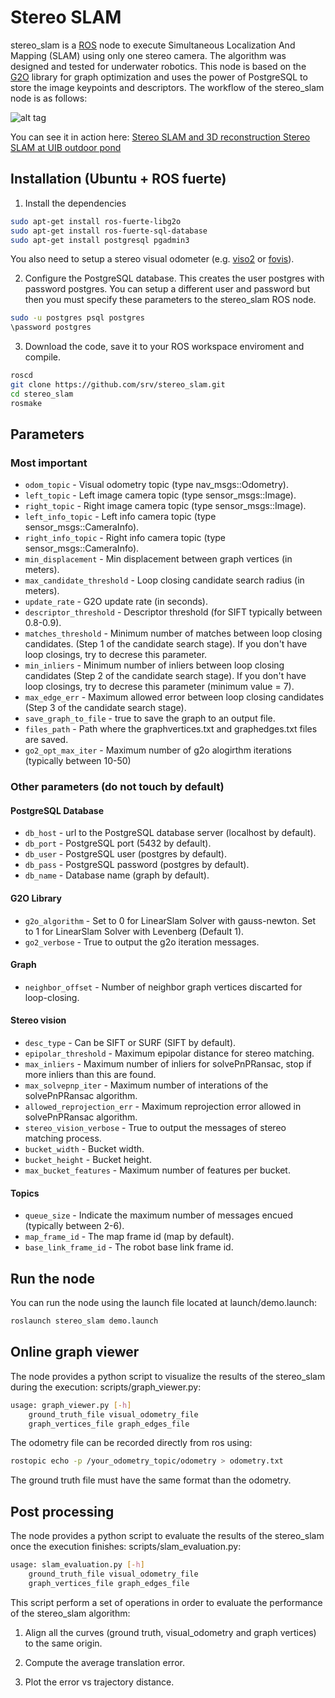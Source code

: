 Stereo SLAM
=============

stereo_slam is a [ROS][link_ros] node to execute Simultaneous Localization And Mapping (SLAM) using only one stereo camera. The algorithm was designed and tested for underwater robotics. This node is based on the [G2O][link_g2o] library for graph optimization and uses the power of PostgreSQL to store the image keypoints and descriptors. The workflow of the stereo_slam node is as follows:

![alt tag](https://raw.github.com/srv/stereo_slam/fuerte/resources/flowchart.png)

You can see it in action here:
[Stereo SLAM and 3D reconstruction ][link_yt_1]
[Stereo SLAM at UIB outdoor pond][link_yt_2]

Installation (Ubuntu + ROS fuerte)
-------

1) Install the dependencies
```bash
sudo apt-get install ros-fuerte-libg2o
sudo apt-get install ros-fuerte-sql-database
sudo apt-get install postgresql pgadmin3
```
You also need to setup a stereo visual odometer (e.g. [viso2][link_viso2] or [fovis][link_fovis]).

2) Configure the PostgreSQL database. This creates the user postgres with password postgres. You can setup a different user and password but then you must specify these parameters to the stereo_slam ROS node.
```bash
sudo -u postgres psql postgres
\password postgres
```

3) Download the code, save it to your ROS workspace enviroment and compile.
```bash
roscd
git clone https://github.com/srv/stereo_slam.git
cd stereo_slam
rosmake
```


Parameters
-------

### Most important ###

* `odom_topic` - Visual odometry topic (type nav_msgs::Odometry).
* `left_topic` - Left image camera topic (type sensor_msgs::Image).
* `right_topic` - Right image camera topic (type sensor_msgs::Image).
* `left_info_topic` - Left info camera topic (type sensor_msgs::CameraInfo).
* `right_info_topic` - Right info camera topic (type sensor_msgs::CameraInfo).
* `min_displacement` - Min displacement between graph vertices (in meters).
* `max_candidate_threshold` - Loop closing candidate search radius (in meters).
* `update_rate` - G2O update rate (in seconds).
* `descriptor_threshold` - Descriptor threshold (for SIFT typically between 0.8-0.9).
* `matches_threshold` - Minimum number of matches between loop closing candidates. (Step 1 of the candidate search stage). If you don't have loop closings, try to decrese this parameter.
* `min_inliers` - Minimum number of inliers between loop closing candidates (Step 2 of the candidate search stage). If you don't have loop closings, try to decrese this parameter (minimum value = 7).
* `max_edge_err` - Maximum allowed error between loop closing candidates (Step 3 of the candidate search stage).
* `save_graph_to_file` - true to save the graph to an output file.
* `files_path` - Path where the graphvertices.txt and graphedges.txt files are saved.
* `go2_opt_max_iter` - Maximum number of g2o alogirthm iterations (typically between 10-50)

### Other parameters (do not touch by default) ###

#### PostgreSQL Database ####
* `db_host` - url to the PostgreSQL database server (localhost by default).
* `db_port` - PostgreSQL port (5432 by default).
* `db_user` - PostgreSQL user (postgres by default).
* `db_pass` - PostgreSQL password (postgres by default).
* `db_name` - Database name (graph by default).

#### G2O Library ####
* `g2o_algorithm` - Set to 0 for LinearSlam Solver with gauss-newton. Set to 1 for LinearSlam Solver with Levenberg (Default 1).
* `go2_verbose` - True to output the g2o iteration messages.

#### Graph ####
* `neighbor_offset` - Number of neighbor graph vertices discarted for loop-closing.

#### Stereo vision ####
* `desc_type` - Can be SIFT or SURF (SIFT by default).
* `epipolar_threshold` - Maximum epipolar distance for stereo matching.
* `max_inliers` - Maximum number of inliers for solvePnPRansac, stop if more inliers than this are found.
* `max_solvepnp_iter` - Maximum number of interations of the solvePnPRansac algorithm.
* `allowed_reprojection_err` - Maximum reprojection error allowed in solvePnPRansac algorithm.
* `stereo_vision_verbose` - True to output the messages of stereo matching process.
* `bucket_width` - Bucket width.
* `bucket_height` - Bucket height.
* `max_bucket_features` - Maximum number of features per bucket.

#### Topics ####
* `queue_size` - Indicate the maximum number of messages encued (typically between 2-6).
* `map_frame_id` - The map frame id (map by default).
* `base_link_frame_id` - The robot base link frame id.


Run the node
-------

You can run the node using the launch file located at launch/demo.launch:
```bash
roslaunch stereo_slam demo.launch
```


Online graph viewer
-------

The node provides a python script to visualize the results of the stereo_slam during the execution: scripts/graph_viewer.py:

```bash
usage: graph_viewer.py [-h]
	ground_truth_file visual_odometry_file
	graph_vertices_file graph_edges_file
```

The odometry file can be recorded directly from ros using:
```bash
rostopic echo -p /your_odometry_topic/odometry > odometry.txt
```

The ground truth file must have the same format than the odometry.


Post processing
-------

The node provides a python script to evaluate the results of the stereo_slam once the execution finishes: scripts/slam_evaluation.py:

```bash
usage: slam_evaluation.py [-h]
	ground_truth_file visual_odometry_file
	graph_vertices_file graph_edges_file
```

This script perform a set of operations in order to evaluate the performance of the stereo_slam algorithm:

1) Align all the curves (ground truth, visual_odometry and graph vertices) to the same origin.

2) Compute the average translation error.

3) Plot the error vs trajectory distance.


[link_ros]: http://www.ros.org/
[link_viso2]: http://wiki.ros.org/viso2_ros
[link_fovis]: http://wiki.ros.org/fovis_ros
[link_g2o]: http://wiki.ros.org/g2o
[link_yt_1]: http://www.youtube.com/watch?v=GXOhWmzSqUM
[link_yt_2]: http://www.youtube.com/watch?v=8NR6ono1SUI

